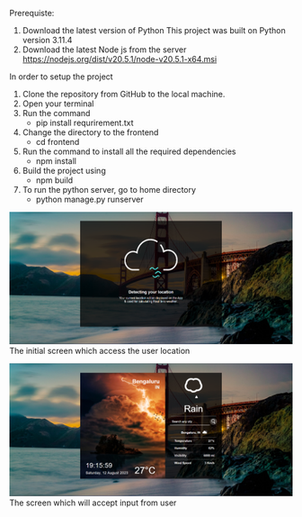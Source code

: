 Prerequiste:
1. Download the latest version of Python
    This project was built on Python version 3.11.4
2. Download the latest Node js from the server 
   https://nodejs.org/dist/v20.5.1/node-v20.5.1-x64.msi

In order to setup the project
1. Clone the repository from GitHub to the local machine.
2. Open your terminal
3. Run the command 
    - pip install requrirement.txt 
4. Change the directory to the frontend
    - cd frontend
5. Run the command to install all the required dependencies
    - npm install
6. Build the project using 
    - npm build
7. To run the python server, go to home directory
    - python manage.py runserver

![The initial screen which access the user location](image.png)
The initial screen which access the user location

![The screen which will accept input from user](image-1.png)
The screen which will accept input from user
